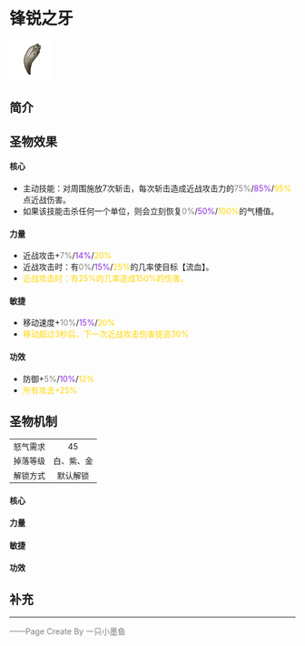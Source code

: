 # 锋锐之牙
![锋锐之牙](../Img/Texture2D_Potion/锋锐之牙.png)
## 简介
## 圣物效果
#### **核心**  
- 主动技能：对周围施放7次斩击，每次斩击造成近战攻击力的<font color=gray>75%</font>/<font color=BlueViolet>85%</font>/<font color=gold>95%</font>点近战伤害。
- 如果该技能击杀任何一个单位，则会立刻恢复<font color=gray>0%</font>/<font color=BlueViolet>50%</font>/<font color=gold>100%</font>的气槽值。
#### **力量** 
- 近战攻击+<font color=gray>7%</font>/<font color=BlueViolet>14%</font>/<font color=gold>20%</font>
- 近战攻击时：有<font color=gray>0%</font>/<font color=BlueViolet>15%</font>/<font color=gold>25%</font>的几率使目标【流血】。
- <font color=gold>近战攻击时：有25%的几率造成150%的伤害。</font>
#### **敏捷**
- 移动速度+<font color=gray>10%</font>/<font color=BlueViolet>15%</font>/<font color=gold>20%</font>
- </font><font color=gold>移动超过3秒后，下一次近战攻击伤害提高30%</font>
#### **功效**
- 防御+<font color=gray>5%</font>/<font color=BlueViolet>10%</font>/<font color=gold>12%</font>
- <font color=gold>所有攻击+25%</font>

## 圣物机制
|||
| :----: | :----: |
|怒气需求|45|
|掉落等级|白、紫、金|
|解锁方式|默认解锁|

#### **核心**

#### **力量**

#### **敏捷**

#### **功效**


## 补充

---

<font color=grey>——Page Create By 一只小墨鱼</font>
